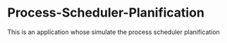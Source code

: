 # Process-Scheduler-Planification
This is an application whose simulate the process scheduler planification
